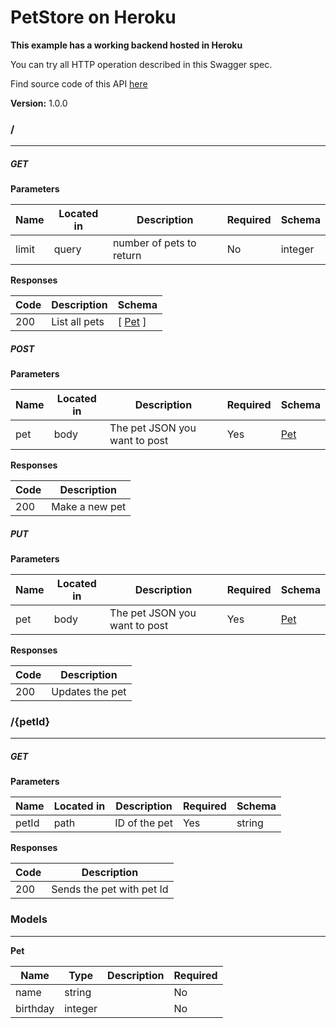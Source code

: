 PetStore on Heroku
==================
**This example has a working backend hosted in Heroku**

You can try all HTTP operation described in this Swagger spec.

Find source code of this API [here](https://github.com/mohsen1/petstore-api)


**Version:** 1.0.0

### /
---
##### ***GET***
**Parameters**

| Name | Located in | Description | Required | Schema |
| ---- | ---------- | ----------- | -------- | ---- |
| limit | query | number of pets to return | No | integer |

**Responses**

| Code | Description | Schema |
| ---- | ----------- | ------ |
| 200 | List all pets | [ [Pet](#pet) ] |

##### ***POST***
**Parameters**

| Name | Located in | Description | Required | Schema |
| ---- | ---------- | ----------- | -------- | ---- |
| pet | body | The pet JSON you want to post | Yes | [Pet](#pet) |

**Responses**

| Code | Description |
| ---- | ----------- |
| 200 | Make a new pet |

##### ***PUT***
**Parameters**

| Name | Located in | Description | Required | Schema |
| ---- | ---------- | ----------- | -------- | ---- |
| pet | body | The pet JSON you want to post | Yes | [Pet](#pet) |

**Responses**

| Code | Description |
| ---- | ----------- |
| 200 | Updates the pet |

### /{petId}
---
##### ***GET***
**Parameters**

| Name | Located in | Description | Required | Schema |
| ---- | ---------- | ----------- | -------- | ---- |
| petId | path | ID of the pet | Yes | string |

**Responses**

| Code | Description |
| ---- | ----------- |
| 200 | Sends the pet with pet Id |

### Models
---
<a name="pet"></a>**Pet**  

| Name | Type | Description | Required |
| ---- | ---- | ----------- | -------- |
| name | string |  | No |
| birthday | integer |  | No |